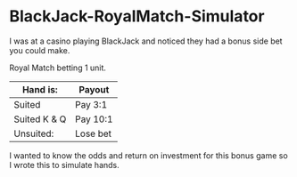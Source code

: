 # BlackJack-RoyalMatch-Simulator

I was at a casino playing BlackJack and noticed they had a bonus side bet you could make.

Royal Match betting 1 unit.

Hand is: | Payout |
--- | ---
 Suited | Pay 3:1
 Suited K & Q | Pay 10:1
 Unsuited: | Lose bet

I wanted to know the odds and return on investment for this bonus game so I wrote this to simulate hands.
